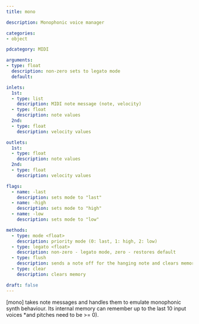 ```yaml
---
title: mono

description: Monophonic voice manager

categories:
- object

pdcategory: MIDI

arguments:
- type: float
  description: non-zero sets to legato mode
  default:

inlets:
  1st:
  - type: list
    description: MIDI note message (note, velocity)
  - type: float
    description: note values
  2nd:
  - type: float
    description: velocity values

outlets:
  1st:
  - type: float
    description: note values
  2nd:
  - type: float
    description: velocity values

flags:
  - name: -last
    description: sets mode to "last"
  - name: -high
    description: sets mode to "high"
  - name: -low
    description: sets mode to "low"

methods:
  - type: mode <float>
    description: priority mode (0: last, 1: high, 2: low)
  - type: legato <float>
    description: non-zero - legato mode, zero - restores default
  - type: flush
    description: sends a note off for the hanging note and clears memory
  - type: clear
    description: clears memory

draft: false
---
```


[mono] takes note messages and handles them to emulate monophonic synth behaviour. Its internal memory can remember up to the last 10 input voices *and pitches need to be >= 0).
